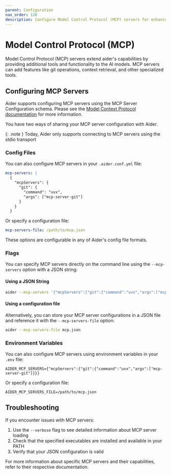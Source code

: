 ```yaml
---
parent: Configuration
nav_order: 120
description: Configure Model Control Protocol (MCP) servers for enhanced AI capabilities.
---
```


# Model Control Protocol (MCP)

Model Control Protocol (MCP) servers extend aider's capabilities by providing additional tools and functionality to the AI models. MCP servers can add features like git operations, context retrieval, and other specialized tools.

## Configuring MCP Servers

Aider supports configuring MCP servers using the MCP Server Configuration schema. Please
see the [Model Context Protocol documentation](https://modelcontextprotocol.io/introduction)
for more information.

You have two ways of sharing your MCP server configuration with Aider.

{: .note }
Today, Aider only supports connecting to MCP servers using the stdio transport

### Config Files

You can also configure MCP servers in your `.aider.conf.yml` file:

```yaml
mcp-servers: |
  {
    "mcpServers": {
      "git": {
        "command": "uvx",
        "args": ["mcp-server-git"]
      }
    }
  }
```

Or specify a configuration file:

```yaml
mcp-servers-file: /path/to/mcp.json
```

These options are configurable in any of Aider's config file formats.

### Flags

You can specify MCP servers directly on the command line using the `--mcp-servers` option with a JSON string:

#### Using a JSON String

```bash
aider --mcp-servers '{"mcpServers":{"git":{"command":"uvx","args":["mcp-server-git"]}}}'
```

#### Using a configuration file

Alternatively, you can store your MCP server configurations in a JSON file and reference it with the `--mcp-servers-file` option:

```bash
aider --mcp-servers-file mcp.json
```

### Environment Variables

You can also configure MCP servers using environment variables in your `.env` file:

```
AIDER_MCP_SERVERS={"mcpServers":{"git":{"command":"uvx","args":["mcp-server-git"]}}}
```

Or specify a configuration file:

```
AIDER_MCP_SERVERS_FILE=/path/to/mcp.json
```

## Troubleshooting

If you encounter issues with MCP servers:

1. Use the `--verbose` flag to see detailed information about MCP server loading
2. Check that the specified executables are installed and available in your PATH
3. Verify that your JSON configuration is valid

For more information about specific MCP servers and their capabilities, refer to their respective documentation.
